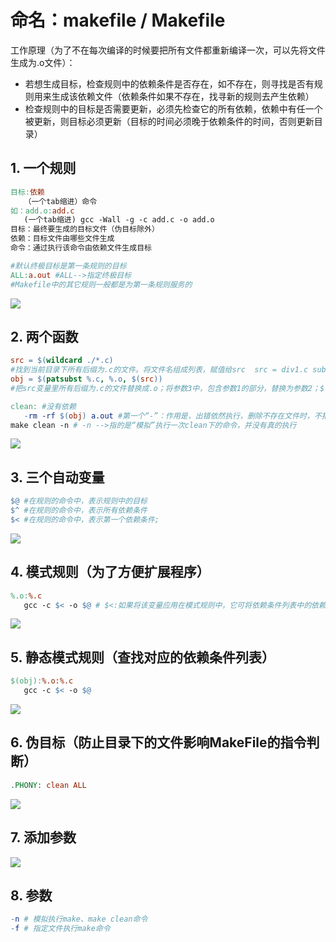 # 命名：makefile / Makefile

工作原理（为了不在每次编译的时候要把所有文件都重新编译一次，可以先将文件生成为.o文件）：

* 若想生成目标，检查规则中的依赖条件是否存在，如不存在，则寻找是否有规则用来生成该依赖文件（依赖条件如果不存在，找寻新的规则去产生依赖）
* 检查规则中的目标是否需要更新，必须先检查它的所有依赖，依赖中有任一个被更新，则目标必须更新（目标的时间必须晚于依赖条件的时间，否则更新目录）

## 1. 一个规则

```makefile
目标:依赖
   （一个tab缩进）命令
如：add.o:add.c
   (一个tab缩进) gcc -Wall -g -c add.c -o add.o
目标：最终要生成的目标文件（伪目标除外）
依赖：目标文件由哪些文件生成
命令：通过执行该命令由依赖文件生成目标

#默认终极目标是第一条规则的目标
ALL:a.out #ALL-->指定终极目标
#Makefile中的其它规则一般都是为第一条规则服务的
```
![](https://oafz-draw-bed.oss-cn-beijing.aliyuncs.com/img/makefile_1.png)

## 2. 两个函数

```makefile
src = $(wildcard ./*.c)
#找到当前目录下所有后缀为.c的文件。将文件名组成列表，赋值给src  src = div1.c sub.c add.c
obj = $(patsubst %.c, %.o, $(src))
#把src变量里所有后缀为.c的文件替换成.o；将参数3中，包含参数1的部分，替换为参数2；$()是取变量的语法    obj = div1.o sub.o add.o
```

```makefile
clean: #没有依赖
   -rm -rf $(obj) a.out #第一个“-”：作用是，出错依然执行，删除不存在文件时，不报错。顺序执行结束。
make clean -n # -n -->指的是“模拟”执行一次clean下的命令，并没有真的执行
```
![](https://oafz-draw-bed.oss-cn-beijing.aliyuncs.com/img/makefile_2.png)

## 3. 三个自动变量

```makefile
$@ #在规则的命令中，表示规则中的目标
$^ #在规则的命令中，表示所有依赖条件
$< #在规则的命令中，表示第一个依赖条件;
```
![](https://oafz-draw-bed.oss-cn-beijing.aliyuncs.com/img/makefile_3.png)

## 4. 模式规则（为了方便扩展程序）

```makefile
%.o:%.c
   gcc -c $< -o $@ # $<:如果将该变量应用在模式规则中，它可将依赖条件列表中的依赖依次取出，套用模式规则。
```
![](https://oafz-draw-bed.oss-cn-beijing.aliyuncs.com/img/makefile_4.png)

## 5. 静态模式规则（查找对应的依赖条件列表）
```makefile
$(obj):%.o:%.c
   gcc -c $< -o $@
```
![](https://oafz-draw-bed.oss-cn-beijing.aliyuncs.com/img/makefile_5.png)

## 6. 伪目标（防止目录下的文件影响MakeFile的指令判断）

   ```makefile
   .PHONY: clean ALL
   ```
![](https://oafz-draw-bed.oss-cn-beijing.aliyuncs.com/img/makefile_6.png)

## 7. 添加参数
![](https://oafz-draw-bed.oss-cn-beijing.aliyuncs.com/img/makefile_7.png)

## 8. 参数

   ```makefile
   -n # 模拟执行make、make clean命令
   -f # 指定文件执行make命令
   ```
   